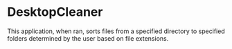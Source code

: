 # DesktopCleaner

This application, when ran, sorts files from a specified directory to specified folders determined by the user based on file extensions.
